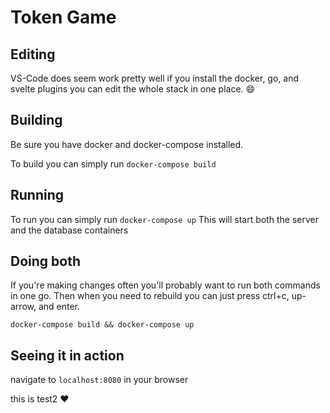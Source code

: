 # Token Game
## Editing

VS-Code does seem work pretty well if you install the docker, go, and svelte plugins you can edit the whole stack in one place. :smile:

## Building

Be sure you have docker and docker-compose installed.

To build you can simply run `docker-compose build`

## Running

To run you can simply run `docker-compose up`
This will start both the server and the database containers

## Doing both

If you're making changes often you'll probably want to run both commands in one go. 
Then when you need to rebuild you can just press ctrl+c, up-arrow, and enter.

`docker-compose build && docker-compose up`

## Seeing it in action

navigate to `localhost:8080` in your browser

this is test2 :heart:
